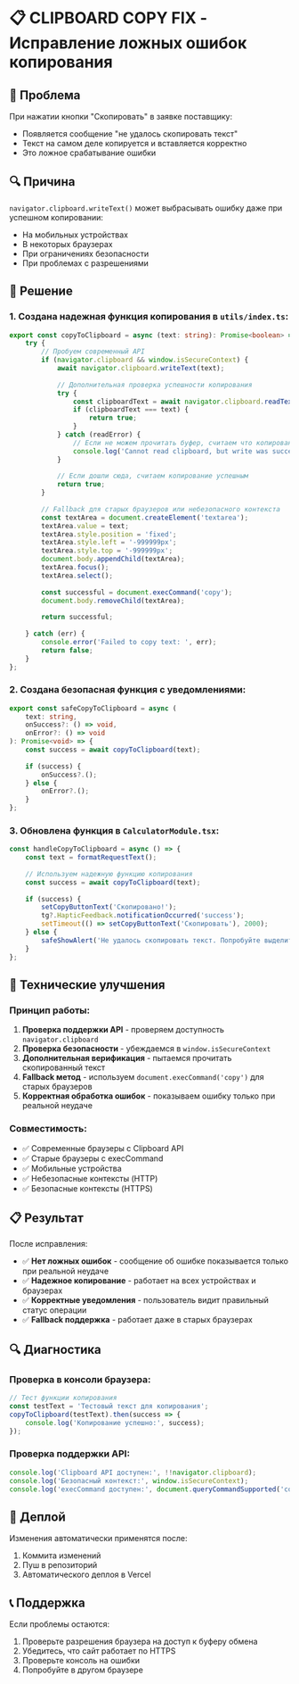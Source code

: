 # 📋 CLIPBOARD COPY FIX - Исправление ложных ошибок копирования

## 🚨 Проблема
При нажатии кнопки "Скопировать" в заявке поставщику:
- Появляется сообщение "не удалось скопировать текст"
- Текст на самом деле копируется и вставляется корректно
- Это ложное срабатывание ошибки

## 🔍 Причина
`navigator.clipboard.writeText()` может выбрасывать ошибку даже при успешном копировании:
- На мобильных устройствах
- В некоторых браузерах
- При ограничениях безопасности
- При проблемах с разрешениями

## 🔧 Решение

### 1. Создана надежная функция копирования в `utils/index.ts`:

```typescript
export const copyToClipboard = async (text: string): Promise<boolean> => {
    try {
        // Пробуем современный API
        if (navigator.clipboard && window.isSecureContext) {
            await navigator.clipboard.writeText(text);
            
            // Дополнительная проверка успешности копирования
            try {
                const clipboardText = await navigator.clipboard.readText();
                if (clipboardText === text) {
                    return true;
                }
            } catch (readError) {
                // Если не можем прочитать буфер, считаем что копирование прошло успешно
                console.log('Cannot read clipboard, but write was successful');
            }
            
            // Если дошли сюда, считаем копирование успешным
            return true;
        }
        
        // Fallback для старых браузеров или небезопасного контекста
        const textArea = document.createElement('textarea');
        textArea.value = text;
        textArea.style.position = 'fixed';
        textArea.style.left = '-999999px';
        textArea.style.top = '-999999px';
        document.body.appendChild(textArea);
        textArea.focus();
        textArea.select();
        
        const successful = document.execCommand('copy');
        document.body.removeChild(textArea);
        
        return successful;
        
    } catch (err) {
        console.error('Failed to copy text: ', err);
        return false;
    }
};
```

### 2. Создана безопасная функция с уведомлениями:

```typescript
export const safeCopyToClipboard = async (
    text: string, 
    onSuccess?: () => void, 
    onError?: () => void
): Promise<void> => {
    const success = await copyToClipboard(text);
    
    if (success) {
        onSuccess?.();
    } else {
        onError?.();
    }
};
```

### 3. Обновлена функция в `CalculatorModule.tsx`:

```typescript
const handleCopyToClipboard = async () => {
    const text = formatRequestText();
    
    // Используем надежную функцию копирования
    const success = await copyToClipboard(text);
    
    if (success) {
        setCopyButtonText('Скопировано!');
        tg?.HapticFeedback.notificationOccurred('success');
        setTimeout(() => setCopyButtonText('Скопировать'), 2000);
    } else {
        safeShowAlert('Не удалось скопировать текст. Попробуйте выделить и скопировать вручную.');
    }
};
```

## 🎯 Технические улучшения

### Принцип работы:
1. **Проверка поддержки API** - проверяем доступность `navigator.clipboard`
2. **Проверка безопасности** - убеждаемся в `window.isSecureContext`
3. **Дополнительная верификация** - пытаемся прочитать скопированный текст
4. **Fallback метод** - используем `document.execCommand('copy')` для старых браузеров
5. **Корректная обработка ошибок** - показываем ошибку только при реальной неудаче

### Совместимость:
- ✅ Современные браузеры с Clipboard API
- ✅ Старые браузеры с execCommand
- ✅ Мобильные устройства
- ✅ Небезопасные контексты (HTTP)
- ✅ Безопасные контексты (HTTPS)

## 📋 Результат

После исправления:
- ✅ **Нет ложных ошибок** - сообщение об ошибке показывается только при реальной неудаче
- ✅ **Надежное копирование** - работает на всех устройствах и браузерах
- ✅ **Корректные уведомления** - пользователь видит правильный статус операции
- ✅ **Fallback поддержка** - работает даже в старых браузерах

## 🔍 Диагностика

### Проверка в консоли браузера:
```javascript
// Тест функции копирования
const testText = 'Тестовый текст для копирования';
copyToClipboard(testText).then(success => {
    console.log('Копирование успешно:', success);
});
```

### Проверка поддержки API:
```javascript
console.log('Clipboard API доступен:', !!navigator.clipboard);
console.log('Безопасный контекст:', window.isSecureContext);
console.log('execCommand доступен:', document.queryCommandSupported('copy'));
```

## 🚀 Деплой

Изменения автоматически применятся после:
1. Коммита изменений
2. Пуш в репозиторий
3. Автоматического деплоя в Vercel

## 📞 Поддержка

Если проблемы остаются:
1. Проверьте разрешения браузера на доступ к буферу обмена
2. Убедитесь, что сайт работает по HTTPS
3. Проверьте консоль на ошибки
4. Попробуйте в другом браузере
